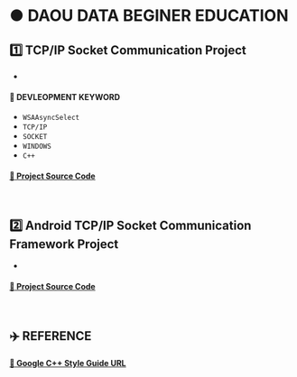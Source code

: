 # ● DAOU DATA BEGINER EDUCATION

## 1️⃣ TCP/IP Socket Communication Project

* 

#### 🔑 DEVLEOPMENT KEYWORD

* `WSAAsyncSelect`
* `TCP/IP`
* `SOCKET`
* `WINDOWS`
* `C++`

#### [🚀 Project Source Code](https://github.com/ChangYeop-Yang/Study-C/tree/master/%5BC%2B%2B%5D%20Project/%5BProject%5D%201%20Week/ChatMFCApplication)

</br>

## 2️⃣ Android TCP/IP Socket Communication Framework Project

* 

#### [🚀 Project Source Code]()

</br>

## ✈️ REFERENCE

#### [🚀 Google C++ Style Guide URL](https://google.github.io/styleguide/cppguide.html#Enumerator_Names)
